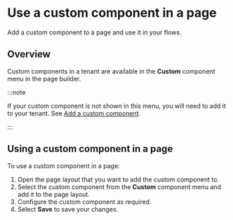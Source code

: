 # Use a custom component in a page

<head>
  <meta name="guidename" content="Flow"/>
  <meta name="context" content="GUID-9dbee400-f443-4c31-b7bd-94217473956d"/>
</head>


Add a custom component to a page and use it in your flows.

## Overview

Custom components in a tenant are available in the **Custom** component menu in the page builder.

:::note

If your custom component is not shown in this menu, you will need to add it to your tenant. See [Add a custom component](flo-custom-components-installing_1b012f07-dba4-4f19-aa41-953cc35fcfff.md).

:::

## Using a custom component in a page

To use a custom component in a page:

1.  Open the page layout that you want to add the custom component to.
2.  Select the custom component from the **Custom** component menu and add it to the page layout.
3.  Configure the custom component as required.
4.  Select **Save** to save your changes.